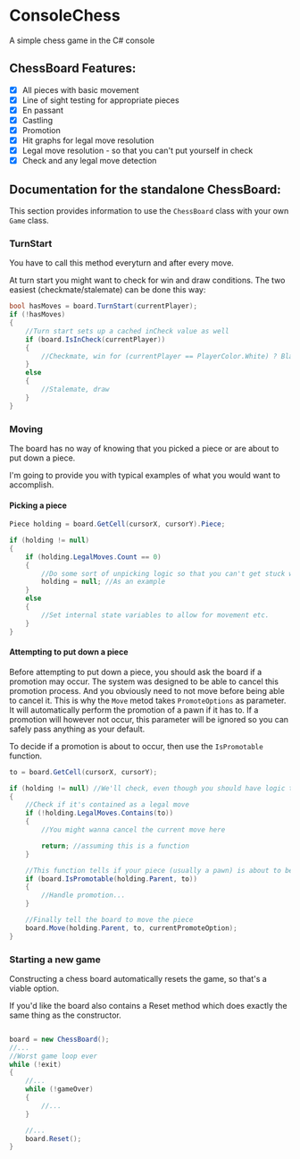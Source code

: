 # ConsoleChess

A simple chess game in the C# console

## ChessBoard Features:

- [x] All pieces with basic movement
- [x] Line of sight testing for appropriate pieces
- [x] En passant
- [x] Castling
- [x] Promotion
- [x] Hit graphs for legal move resolution
- [x] Legal move resolution - so that you can't put yourself in check
- [x] Check and any legal move detection

## Documentation for the standalone ChessBoard:

This section provides information to use the `ChessBoard` class with your own `Game` class.

### TurnStart

You have to call this method everyturn and after every move.

At turn start you might want to check for win and draw conditions. The two easiest (checkmate/stalemate) can be done this way:

```csharp
bool hasMoves = board.TurnStart(currentPlayer);
if (!hasMoves)
{
    //Turn start sets up a cached inCheck value as well
    if (board.IsInCheck(currentPlayer))
    {
        //Checkmate, win for (currentPlayer == PlayerColor.White) ? Black : White
    }
    else
    {
        //Stalemate, draw
    }
}
```

### Moving

The board has no way of knowing that you picked a piece or are about to put down a piece.

I'm going to provide you with typical examples of what you would want to accomplish.

#### Picking a piece

```csharp
Piece holding = board.GetCell(cursorX, cursorY).Piece;

if (holding != null)
{
    if (holding.LegalMoves.Count == 0)
    {
        //Do some sort of unpicking logic so that you can't get stuck with picking a piece that can't move
        holding = null; //As an example
    }
    else
    {
        //Set internal state variables to allow for movement etc.
    }
}
```

#### Attempting to put down a piece

Before attempting to put down a piece, you should ask the board if a promotion may occur. The system was designed to be able to cancel this promotion process. And you obviously need to not move before being able to cancel it. This is why the `Move` metod takes `PromoteOptions` as parameter. It will automatically perform the promotion of a pawn if it has to. If a promotion will however not occur, this parameter will be ignored so you can safely pass anything as your default.

To decide if a promotion is about to occur, then use the `IsPromotable` function.

```csharp
to = board.GetCell(cursorX, cursorY);

if (holding != null) //We'll check, even though you should have logic to not be able to try move if you don't hold anything
{
    //Check if it's contained as a legal move
    if (!holding.LegalMoves.Contains(to))
    {
        //You might wanna cancel the current move here

        return; //assuming this is a function
    }

    //This function tells if your piece (usually a pawn) is about to be promoted
    if (board.IsPromotable(holding.Parent, to))
    {
        //Handle promotion...
    }

    //Finally tell the board to move the piece
    board.Move(holding.Parent, to, currentPromoteOption);
}
```

### Starting a new game

Constructing a chess board automatically resets the game, so that's a viable option.

If you'd like the board also contains a Reset method which does exactly the same thing as the constructor.

```csharp

board = new ChessBoard();
//...
//Worst game loop ever
while (!exit)
{
    //...
    while (!gameOver)
    {
        //...
    }

    //...
    board.Reset();
}
```